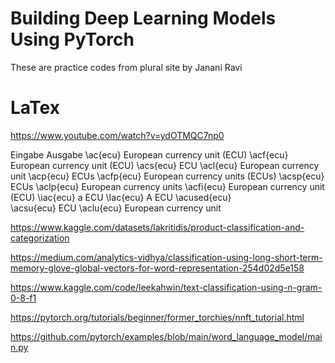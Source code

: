 # Building Deep Learning Models Using PyTorch

These are practice codes from plural site by Janani Ravi

# LaTex

https://www.youtube.com/watch?v=ydOTMQC7np0



Eingabe	Ausgabe
\ac{ecu}	European currency unit (ECU)
\acf{ecu}	European currency unit (ECU)
\acs{ecu}	ECU
\acl{ecu}	European currency unit
\acp{ecu}	ECUs
\acfp{ecu}	European currency units (ECUs)
\acsp{ecu}	ECUs
\aclp{ecu}	European currency units
\acfi{ecu}	European currency unit (ECU)
\iac{ecu}	a ECU
\Iac{ecu}	A ECU
\acused{ecu}	
\acsu{ecu}	ECU
\aclu{ecu}	European currency unit


https://www.kaggle.com/datasets/lakritidis/product-classification-and-categorization

https://medium.com/analytics-vidhya/classification-using-long-short-term-memory-glove-global-vectors-for-word-representation-254d02d5e158

https://www.kaggle.com/code/leekahwin/text-classification-using-n-gram-0-8-f1

https://pytorch.org/tutorials/beginner/former_torchies/nnft_tutorial.html

https://github.com/pytorch/examples/blob/main/word_language_model/main.py